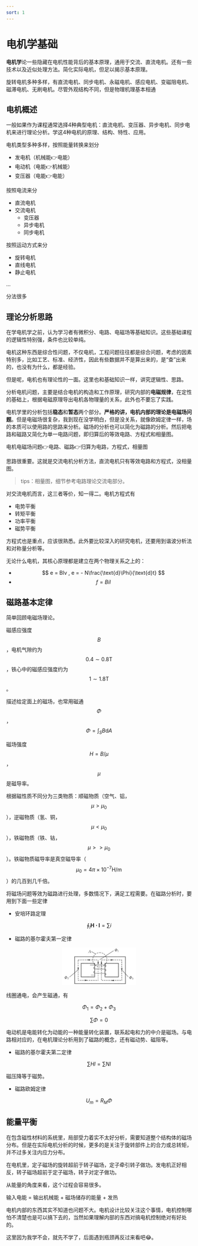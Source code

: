 ```yaml
---
sort: 1
---
```

# 电机学基础

**电机学**论一些隐藏在电机性能背后的基本原理，通用于交流、直流电机。还有一些技术以及近似处理方法。简化实际电机，但足以揭示基本原理。

旋转电机多种多样，有直流电机、同步电机、永磁电机、感应电机、变磁阻电机、磁滞电机、无刷电机。尽管外观结构不同，但是物理机理基本相通


## 电机概述

一般如果作为课程通常选择4种典型电机：直流电机、变压器、异步电机、同步电机来进行理论分析。学这4种电机的原理、结构、特性、应用。

电机类型多种多样，按照能量转换来划分
- 发电机（机械能👉电能）
- 电动机（电能👉机械能）
- 变压器（电能👉电能）

按照电流来分
- 直流电机
- 交流电机
  - 变压器
  - 异步电机
  - 同步电机

按照运动方式来分
- 旋转电机
- 直线电机
- 静止电机

...

分法很多

## 理论分析思路

在学电机学之前，认为学习者有微积分、电路、电磁场等基础知识。这些基础课程的逻辑性特别强，条件也比较单纯。

电机这种东西是综合性问题，不仅电机，工程问题往往都是综合问题，考虑的因素特别多，比如工艺、标准、经济性，因此有些数据并不是算出来的，是“查”出来的，也没有为什么，都是经验。

但是呢，电机也有理论性的一面。这里也和基础知识一样，讲究逻辑性、思路。

分析电机问题，主要是结合电机的构造和工作原理，研究内部的**电磁规律**，在定性的基础上，根据电磁原理导出电机各物理量的关系，此外也不要忘了实践。

电机学里的分析包括**稳态**和**暂态**两个部分。**严格的讲，电机内部的理论是电磁场问题**。但是电磁场很复杂，我到现在没学明白，但是没关系，就像欧姆定律一样，场的本质可以使用路的思路来分析。磁场的分析也可以简化为磁路的分析。然后把电路和磁路又简化为单一电路问题，即归算后的等效电路、方程式和相量图。


电机电磁场问题👉电路、磁路👉归算为电路，方程式，相量图

思路很重要。这就是交流电机分析方法，直流电机只有等效电路和方程式，没相量图。

>tips：相量图，细节参考电路理论交流电部分。

对交流电机而言，这三者等价，知一得二。电机方程式有
- 电势平衡
- 转矩平衡
- 功率平衡
- 磁势平衡

方程式也是重点，应该很熟悉。此外要比较深入的研究电机，还要用到谐波分析法和对称量分析等。

无论什么电机，其核心原理都是建立在两个物理关系之上的：
- $$ e = Blv , e = - N\frac{\text{d}\Phi}{\text{d}t} $$
- $$ f = Bil $$

## 磁路基本定律

简单回顾电磁场理论。

磁感应强度$$ B $$，电机气隙约为$$ 0.4 \sim 0.8 \text{T} $$，铁心中的磁感应强度约为$$ 1 \sim 1.8 \text{T} $$。

描述给定面上的磁场，也常用磁通$$ \Phi $$，$$ \Phi = \int_S B \text{d}A $$

磁场强度$$ H = B/\mu $$，$$ \mu $$是磁导率。

根据磁性质不同分为三类物质：顺磁物质（空气、铝，$$ \mu > \mu_0 $$），逆磁物质（氢、铜，$$ \mu < \mu_0 $$），铁磁物质（铁、钴，$$ \mu >> \mu_0 $$）。铁磁物质磁导率是真空磁导率（$$ \mu_0 = 4\pi \times 10^{-7} \text{H/m} $$）的几百到几千倍。

将磁场问题等效为磁路进行处理，多数情况下，满足工程需要。在磁路分析时，要用到下面一些定律

- 安培环路定理

$$ \oint_l \boldsymbol{H \cdot l} = \sum i $$

- 磁路的基尔霍夫第一定律

<center>
    <img src="./chapter1/images/磁路基尔霍夫第一定律.jpg" width=200 />
</center>

线圈通电，会产生磁通，有

$$ \Phi_1 = \Phi_2 + \Phi_3 $$

$$ \sum\Phi = 0 $$

电动机是电能转化为动能的一种能量转化装置，联系起电和力的中介是磁场。与电路相对应的，在电机理论分析用到了磁路的概念，还有磁动势、磁阻等。


- 磁路的基尔霍夫第二定律

$$ \sum Hl = \sum NI $$

磁压降等于磁势。

- 磁路欧姆定律

$$ U_m = R_M \Phi $$

## 能量平衡

在包含磁性材料的系统里，局部受力着实不太好分析，需要知道整个结构体的磁场分布。但是在实际电机分析的时候，更多的是关注于旋转部件上的合力或总转矩，并不过多关注内应力分布。

在电机里，定子磁场的旋转超前于转子磁场，定子牵引转子做功。发电机正好相反，转子磁场超前于定子磁场，转子对定子做功。

从能量的角度来看，这个过程会容易很多。

输入电能 = 输出机械能 + 磁场储存的能量 + 发热


电机内部的东西其实不知道也问题不大。电机设计比较关注这个事情，电机控制哪怕不清楚也是可以搞下去的，当然如果理解内部的东西对搞电机控制绝对有好处的。


这里因为我学不会，就先不学了，后面遇到瓶颈再反过来看吧😂。




